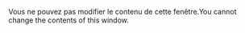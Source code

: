 <span data-ttu-id="52862-101">Vous ne pouvez pas modifier le contenu de cette fenêtre.</span><span class="sxs-lookup"><span data-stu-id="52862-101">You cannot change the contents of this window.</span></span>